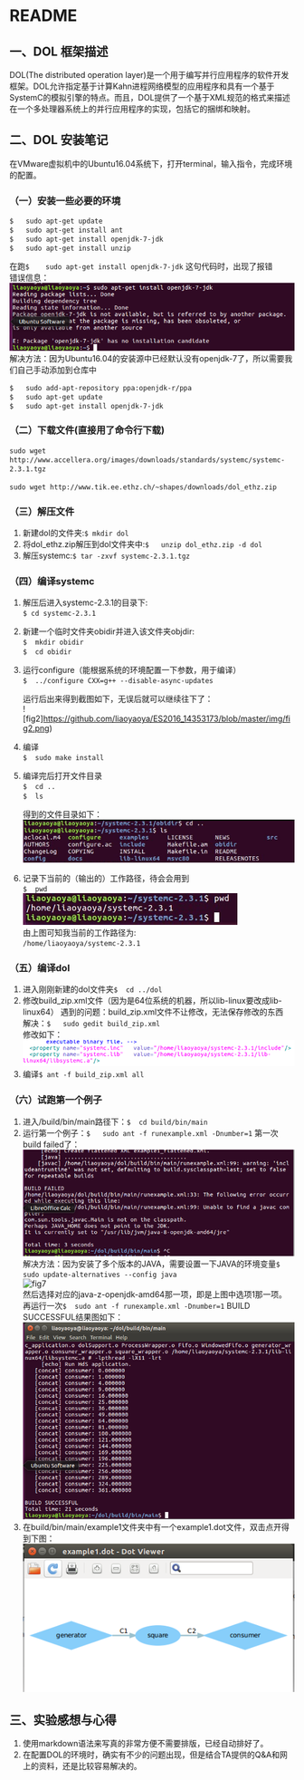 # README
## 一、DOL 框架描述
DOL(The distributed operation layer)是一个用于编写并行应用程序的软件开发框架。DOL允许指定基于计算Kahn进程网络模型的应用程序和具有一个基于SystemC的模拟引擎的特点。而且，DOL提供了一个基于XML规范的格式来描述在一个多处理器系统上的并行应用程序的实现，包括它的捆绑和映射。
## 二、DOL 安装笔记
在VMware虚拟机中的Ubuntu16.04系统下，打开terminal，输入指令，完成环境的配置。
### （一）安装一些必要的环境
```
$	sudo apt-get update
$	sudo apt-get install ant
$ 	sudo apt-get install openjdk-7-jdk
$	sudo apt-get install unzip
```
在跑`$ 	sudo apt-get install openjdk-7-jdk` 这句代码时，出现了报错	 
错误信息：  
![fig1](https://github.com/liaoyaoya/ES2016_14353173/blob/master/img/fig1.png)   
解决方法：因为Ubuntu16.04的安装源中已经默认没有openjdk-7了，所以需要我们自己手动添加到仓库中
```
$	sudo add-apt-repository ppa:openjdk-r/ppa
$	sudo apt-get update
$	sudo apt-get install openjdk-7-jdk  
```

### （二）下载文件(直接用了命令行下载)
```
sudo wget http://www.accellera.org/images/downloads/standards/systemc/systemc-2.3.1.tgz

sudo wget http://www.tik.ee.ethz.ch/~shapes/downloads/dol_ethz.zip
```
### （三）解压文件
1. 新建dol的文件夹:`$	mkdir dol`
2. 将dol_ethz.zip解压到dol文件夹中:`$	unzip dol_ethz.zip -d dol`
3. 解压systemc:`$	tar -zxvf systemc-2.3.1.tgz`

### （四）编译systemc
1. 解压后进入systemc-2.3.1的目录下:  
 `$	cd systemc-2.3.1`
2. 新建一个临时文件夹obidir并进入该文件夹objdir:  
		`$	mkdir obidir`   
		`$	cd obidir`
3. 运行configure（能根据系统的环境配置一下参数，用于编译）  
`$	../configure CXX=g++ --disable-async-updates`

    运行后出来得到截图如下，无误后就可以继续往下了：  
![fig2]https://github.com/liaoyaoya/ES2016_14353173/blob/master/img/fig2.png)

4. 编译  
		`$	sudo make install`
5. 编译完后打开文件目录  
		`$	cd ..`  
		`$	ls`
		
    得到的文件目录如下：  
![fig3](https://github.com/liaoyaoya/ES2016_14353173/blob/master/img/fig3.png)

6. 记录下当前的（输出的）工作路径，待会会用到  
		`$	pwd`  
![fig4](https://github.com/liaoyaoya/ES2016_14353173/blob/master/img/fig4.png)  
由上图可知我当前的工作路径为:  
`/home/liaoyaoya/systemc-2.3.1`

### （五）编译dol
1. 进入刚刚新建的dol文件夹`$	cd ../dol`
2. 修改build_zip.xml文件（因为是64位系统的机器，所以lib-linux要改成lib-linux64）
遇到的问题：build_zip.xml文件不让修改，无法保存修改的东西  
解决：`$	sudo gedit build_zip.xml`  
修改如下：  
![fig5](https://github.com/liaoyaoya/ES2016_14353173/blob/master/img/fig5.PNG)
3. 编译`$	ant -f build_zip.xml all`

### （六）试跑第一个例子
1. 进入/build/bin/main路径下：`$	cd build/bin/main`
2. 运行第一个例子：`$	sudo ant -f runexample.xml -Dnumber=1`
    第一次build failed了：  
![fig6](https://github.com/liaoyaoya/ES2016_14353173/blob/master/img/fig6.png)  
    解决方法：因为安装了多个版本的JAVA，需要设置一下JAVA的环境变量`$	sudo update-alternatives --config java`  
![fig7](./fig7.png)  
    然后选择对应的java-z-openjdk-amd64那一项，即是上图中选项1那一项。再运行一次`$	sudo ant -f runexample.xml -Dnumber=1`
    BUILD SUCCESSFUL结果图如下：  
![fig8](https://github.com/liaoyaoya/ES2016_14353173/blob/master/img/fig8.png)
3. 在build/bin/main/example1文件夹中有一个example1.dot文件，双击点开得到下图：  
![dot](https://github.com/liaoyaoya/ES2016_14353173/blob/master/img/dot.PNG)


## 三、实验感想与心得
1. 使用markdown语法来写真的非常方便不需要排版，已经自动排好了。
2. 在配置DOL的环境时，确实有不少的问题出现，但是结合TA提供的Q&A和网上的资料，还是比较容易解决的。